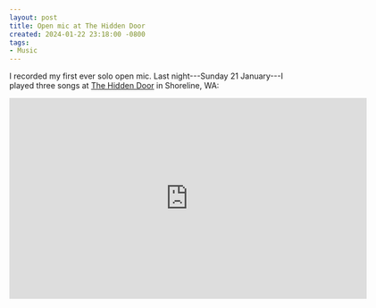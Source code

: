 ```yaml
---
layout: post
title: Open mic at The Hidden Door
created: 2024-01-22 23:18:00 -0800
tags:
- Music
---
```

I recorded my first ever solo open mic. Last night---Sunday 21 January---I
played three songs at [The Hidden Door][the-hidden-door] in Shoreline, WA:

<iframe
    width="640"
    height="360"
    src="https://www.youtube.com/embed/oVCxRGBgcBs"
    title="Open mic at The Hidden Door (2024-01-21)"
    frameborder="0"
    allow="accelerometer; autoplay; clipboard-write; encrypted-media; gyroscope; picture-in-picture; web-share"
    allowfullscreen>
</iframe>

[the-hidden-door]: https://thehiddendoorbbq.com/
